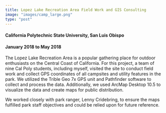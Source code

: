 ```yaml
---
title: Lopez Lake Recreation Area Field Work and GIS Consulting
image: "images/camp_large.png"
type: "post"
---
```

####  California Polytechnic State University, San Luis Obispo
####  January 2018 to May 2018

The Lopez Lake Recreation Area is a popular gathering place for outdoor enthusiasts on the Central Coast of California. For this project, a team of nine Cal Poly students, including myself, visited the site to conduct field work and collect GPS coordinates of all campsites and utility features in the park. We utilized the Trible Geo 7x GPS unit and Pathfinder software to collect and process the data. Additionally, we used ArcMap Desktop 10.5 to visualize the data and create maps for public distribution.

We worked closely with park ranger, Lenny Cridebring, to ensure the maps fulfilled park staff objectives and could be relied upon for future reference.

